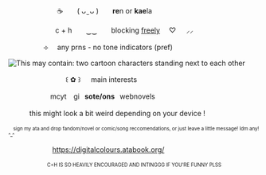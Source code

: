 　　　　　　　☕　　( ᴗ ̫ ᴗ )　　**re**n or **kae**la

⠀　　　　　　c + h　　‿‿　　blocking <ins>freely</ins>	  　♡⠀⠀⸝⸝     

　　　　　⟢ 　any prns   -   no tone indicators (pref)

<img src="https://i.pinimg.com/originals/c6/a3/0f/c6a30fa2f13951055eb84eeab6b71b80.gif" alt="This may contain: two cartoon characters standing next to each other"/>

⠀⠀⠀ 　　　　　⠀꒰ ✿ ꒱⠀⠀main interests

   ⠀　　　　　 mcyt ⠀gi⠀**sote/ons**⠀webnovels

 ⠀　　  this might look a bit weird depending on your device !

<sup><sub>　sign my ata and drop fandom/novel or comic/song reccomendations, or just leave a little message! Idm any! ^_^</sub></sup>

 ⠀　 ⠀　　 　 https://digitalcolours.atabook.org/

 <sup><sub>　　　　　　　　C+H IS SO HEAVILY ENCOURAGED AND INTINGGG IF YOU'RE FUNNY PLSS</sub></sup>
